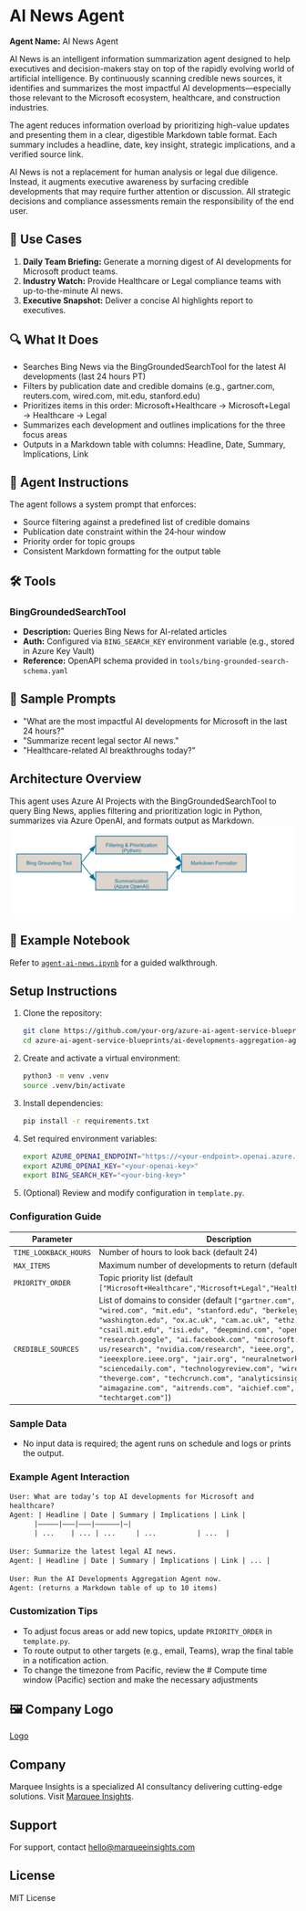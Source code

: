 # AI News Agent

**Agent Name:** AI News Agent

AI News is an intelligent information summarization agent designed to help executives and decision-makers stay on top of the rapidly evolving world of artificial intelligence. By continuously scanning credible news sources, it identifies and summarizes the most impactful AI developments—especially those relevant to the Microsoft ecosystem, healthcare, and construction industries.

The agent reduces information overload by prioritizing high-value updates and presenting them in a clear, digestible Markdown table format. Each summary includes a headline, date, key insight, strategic implications, and a verified source link.

AI News is not a replacement for human analysis or legal due diligence. Instead, it augments executive awareness by surfacing credible developments that may require further attention or discussion. All strategic decisions and compliance assessments remain the responsibility of the end user.


## 🎯 Use Cases

1. **Daily Team Briefing:** Generate a morning digest of AI developments for Microsoft product teams.
2. **Industry Watch:** Provide Healthcare or Legal compliance teams with up-to-the-minute AI news.
3. **Executive Snapshot:** Deliver a concise AI highlights report to executives.

## 🔍 What It Does

- Searches Bing News via the BingGroundedSearchTool for the latest AI developments (last 24 hours PT)
- Filters by publication date and credible domains (e.g., gartner.com, reuters.com, wired.com, mit.edu, stanford.edu)
- Prioritizes items in this order: Microsoft+Healthcare → Microsoft+Legal → Healthcare → Legal
- Summarizes each development and outlines implications for the three focus areas
- Outputs in a Markdown table with columns: Headline, Date, Summary, Implications, Link

## 🧠 Agent Instructions

The agent follows a system prompt that enforces:
- Source filtering against a predefined list of credible domains
- Publication date constraint within the 24‑hour window
- Priority order for topic groups
- Consistent Markdown formatting for the output table

## 🛠 Tools

### BingGroundedSearchTool
- **Description:** Queries Bing News for AI-related articles
- **Auth:** Configured via `BING_SEARCH_KEY` environment variable (e.g., stored in Azure Key Vault)
- **Reference:** OpenAPI schema provided in `tools/bing-grounded-search-schema.yaml`

## 🧪 Sample Prompts

- "What are the most impactful AI developments for Microsoft in the last 24 hours?"
- "Summarize recent legal sector AI news."
- "Healthcare-related AI breakthroughs today?"

## Architecture Overview
This agent uses Azure AI Projects with the BingGroundedSearchTool to query Bing News, applies filtering and prioritization logic in Python, summarizes via Azure OpenAI, and formats output as Markdown.  
![Architecture Diagram](./assets/architecture.png)

## 📁 Example Notebook

Refer to [`agent-ai-news.ipynb`](./agent-ai-news.ipynb) for a guided walkthrough.

## Setup Instructions

1. Clone the repository:
   ```bash
   git clone https://github.com/your-org/azure-ai-agent-service-blueprints.git
   cd azure-ai-agent-service-blueprints/ai-developments-aggregation-agent
   ```
2. Create and activate a virtual environment:
   ```bash
   python3 -m venv .venv
   source .venv/bin/activate
   ```
3. Install dependencies:
   ```bash
   pip install -r requirements.txt
   ```
4. Set required environment variables:
   ```bash
   export AZURE_OPENAI_ENDPOINT="https://<your-endpoint>.openai.azure.com/"
   export AZURE_OPENAI_KEY="<your-openai-key>"
   export BING_SEARCH_KEY="<your-bing-key>"
   ```
5. (Optional) Review and modify configuration in `template.py`.

### Configuration Guide

| Parameter                | Description                                                                                                         |
|--------------------------|---------------------------------------------------------------------------------------------------------------------|
| `TIME_LOOKBACK_HOURS`    | Number of hours to look back (default 24)                                                                            |
| `MAX_ITEMS`              | Maximum number of developments to return (default 10)                                                                |
| `PRIORITY_ORDER`         | Topic priority list (default `["Microsoft+Healthcare","Microsoft+Legal","Healthcare","Legal"]`)                      |
| `CREDIBLE_SOURCES`       | List of domains to consider (default `["gartner.com", "reuters.com", "wired.com", "mit.edu", "stanford.edu", "berkeley.edu", "washington.edu", "ox.ac.uk", "cam.ac.uk", "ethz.ch", "mpg.de", "csail.mit.edu", "isi.edu", "deepmind.com", "openai.com", "research.google", "ai.facebook.com", "microsoft.com/en-us/research", "nvidia.com/research", "ieee.org", "ieeexplore.ieee.org", "jair.org", "neuralnetworksjournal.com", "sciencedaily.com", "technologyreview.com", "wired.com", "theverge.com", "techcrunch.com", "analyticsinsight.net", "aimagazine.com", "aitrends.com", "aichief.com", "techtarget.com"]`)            |

### Sample Data

- No input data is required; the agent runs on schedule and logs or prints the output.

### Example Agent Interaction

```text
User: What are today’s top AI developments for Microsoft and healthcare?
Agent: | Headline | Date | Summary | Implications | Link |
      |—————|———|———|——————|—|
      | ...    | ... | ...     | ...          | ...  |

User: Summarize the latest legal AI news.
Agent: | Headline | Date | Summary | Implications | Link | ... |

User: Run the AI Developments Aggregation Agent now.
Agent: (returns a Markdown table of up to 10 items)
```

### Customization Tips

- To adjust focus areas or add new topics, update `PRIORITY_ORDER` in `template.py`.
- To route output to other targets (e.g., email, Teams), wrap the final table in a notification action.
- To change the timezone from Pacific, review the # Compute time window (Pacific) section and make the necessary adjustments

## 🖼 Company Logo

[Logo](./your-logo.svg)

## Company
Marquee Insights is a specialized AI consultancy delivering cutting-edge solutions. Visit [Marquee Insights](https://marqueeinsights.com).

## Support
For support, contact hello@marqueeinsights.com

## License

MIT License
